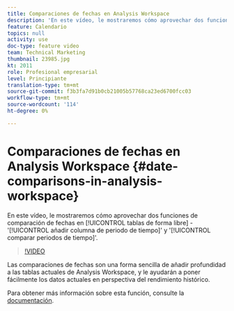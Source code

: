 ```yaml
---
title: Comparaciones de fechas en Analysis Workspace
description: 'En este vídeo, le mostraremos cómo aprovechar dos funciones de comparación de fechas en tablas de forma libre: "añadir columna de periodo de tiempo" y "comparar periodos de tiempo".'
feature: Calendario
topics: null
activity: use
doc-type: feature video
team: Technical Marketing
thumbnail: 23985.jpg
kt: 2011
role: Profesional empresarial
level: Principiante
translation-type: tm+mt
source-git-commit: f3b3fa7d91b0cb21005b57768ca23ed6700fcc03
workflow-type: tm+mt
source-wordcount: '114'
ht-degree: 0%

---
```



# Comparaciones de fechas en Analysis Workspace {#date-comparisons-in-analysis-workspace}

En este vídeo, le mostraremos cómo aprovechar dos funciones de comparación de fechas en [!UICONTROL tablas de forma libre] - &#39;[!UICONTROL añadir columna de periodo de tiempo]&#39; y &#39;[!UICONTROL comparar periodos de tiempo]&#39;.

>[!VIDEO](https://video.tv.adobe.com/v/23985/?quality=12)

Las comparaciones de fechas son una forma sencilla de añadir profundidad a las tablas actuales de Analysis Workspace, y le ayudarán a poner fácilmente los datos actuales en perspectiva del rendimiento histórico.

Para obtener más información sobre esta función, consulte la [documentación](https://marketing.adobe.com/resources/help/en_US/analytics/analysis-workspace/time_comparison.html).
